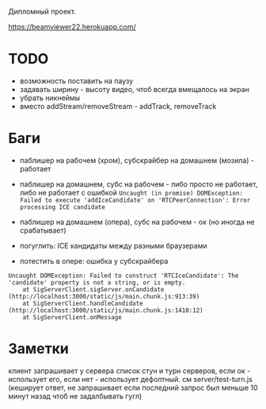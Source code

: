 Дипломный проект.

https://beamviewer22.herokuapp.com/

# TODO

* возможность поставить на паузу
* задавать ширину - высоту видео, чтоб всегда вмещалось на экран
* убрать никнеймы
* вместо addStream/removeStream - addTrack, removeTrack

# Баги

* паблишер на рабочем (хром), субскрайбер на домашнем (мозила) - работает
* паблишер на домашнем, субс на рабочем - либо просто не работает, либо не работает с ошибкой
`Uncaught (in promise) DOMException: Failed to execute 'addIceCandidate' on 'RTCPeerConnection': Error processing ICE candidate`
* паблишер на домашнем (опера), субс на рабочем - ок (но иногда не срабатывает)
* погуглить: ICE кандидаты между разными браузерами

* потестить в опере: ошибка у субскрайбера

```
Uncaught DOMException: Failed to construct 'RTCIceCandidate': The 'candidate' property is not a string, or is empty.
    at SigServerClient.sigServer.onCandidate (http://localhost:3000/static/js/main.chunk.js:913:39)
    at SigServerClient.handleCandidate (http://localhost:3000/static/js/main.chunk.js:1410:12)
    at SigServerClient.onMessage
```

# Заметки

клиент запрашивает у сервера список стун и турн серверов, если ок - использует
его, если нет - использует дефолтный. см server/test-turn.js (кеширует ответ, не запрашивает
если последний запрос был меньше 10 минут назад чтоб не задалбывать гугл)
